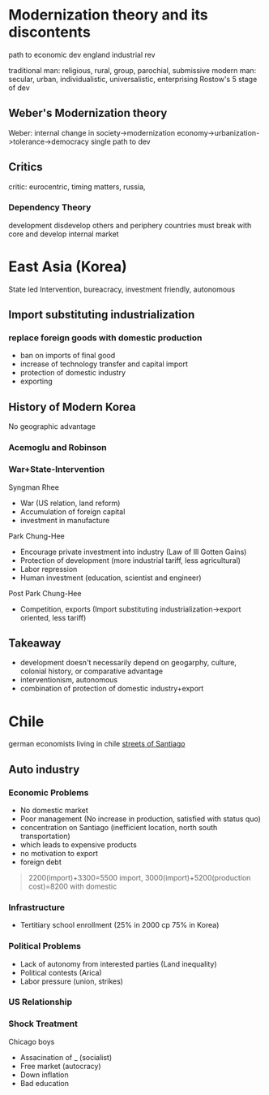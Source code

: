 # Modernization theory and its discontents
path to economic dev
england industrial rev

traditional man: religious, rural, group, parochial, submissive
modern man: secular, urban, individualistic, universalistic, enterprising
Rostow's 5 stage of dev

## Weber's Modernization theory
Weber: internal change in society->modernization
economy->urbanization->tolerance->democracy
single path to dev

## Critics
critic: eurocentric, timing matters, russia,

### Dependency Theory
development disdevelop others and periphery countries must break with core and develop internal market

# East Asia (Korea)
State led 
Intervention, bureacracy, investment friendly, autonomous

## Import substituting industrialization
### replace foreign goods with domestic production
- ban on imports of final good
- increase of technology transfer and capital import
- protection of domestic industry
- exporting

## History of Modern Korea
No geographic advantage

### Acemoglu and Robinson

### War+State-Intervention
Syngman Rhee
- War (US relation, land reform)
- Accumulation of foreign capital
- investment in manufacture

Park Chung-Hee
- Encourage private investment into industry (Law of Ill Gotten Gains)
- Protection of development (more industrial tariff, less agricultural)
- Labor repression 
- Human investment (education, scientist and engineer)

Post Park Chung-Hee
- Competition, exports (Import substituting industrialization->export oriented, less tariff)

## Takeaway
- development doesn't necessarily depend on geogarphy, culture, colonial history, or comparative advantage
- interventionism, autonomous 
- combination of protection of domestic industry+export 

# Chile
german economists living in chile
[streets of Santiago](https://www.youtube.com/watch?v=6A4JraKDXKY)
## Auto industry
### Economic Problems
- No domestic market
- Poor management (No increase in production, satisfied with status quo)
- concentration on Santiago (inefficient location, north south transportation)
- which leads to expensive products
- no motivation to export
- foreign debt

> 2200(import)+3300=5500 import, 3000(import)+5200(production cost)=8200 with domestic

### Infrastructure 
- Tertitiary school enrollment (25% in 2000 cp 75% in Korea)

### Political Problems
- Lack of autonomy from interested parties (Land inequality)
- Political contests (Arica)
- Labor pressure (union, strikes)

### US Relationship

### Shock Treatment
Chicago boys
- Assacination of _ (socialist)
- Free market (autocracy)
- Down inflation
- Bad education

